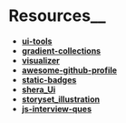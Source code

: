 # Resources__
 - **[ui-tools](https://tools.ui-layouts.com/)**
 - **[gradient-collections](https://www.gradientmagic.com/)**
 - **[visualizer](https://coolors.co/visualizer/3a405a-f9dec9-99b2dd-e9afa3-685044)**
 - **[awesome-github-profile](https://zzetao.github.io/awesome-github-profile/)**
 - **[static-badges](https://shields.io/docs/static-badges)**
 - **[shera_Ui](https://seraui.com/)**
 - **[storyset_illustration](https://storyset.com/illustration)**
 - **[js-interview-ques]([https://storyset.com/illustration](https://github.com/sudheerj/javascript-interview-questions))**
